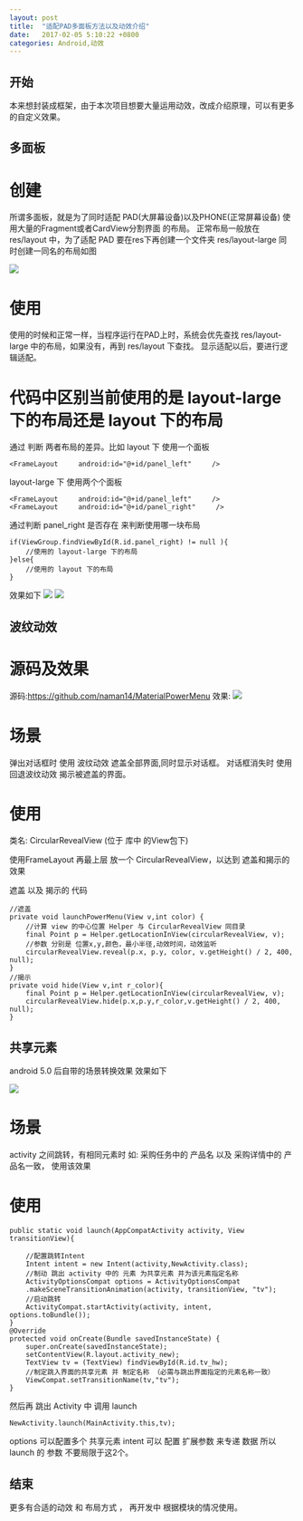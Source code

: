 ```yaml
---
layout: post
title:  "适配PAD多面板方法以及动效介绍"
date:   2017-02-05 5:10:22 +0800
categories: Android,动效
---
```


## 开始

本来想封装成框架，由于本次项目想要大量运用动效，改成介绍原理，可以有更多的自定义效果。

## 多面板

# 创建

所谓多面板，就是为了同时适配 PAD(大屏幕设备)以及PHONE(正常屏幕设备) 使用大量的Fragment或者CardView分割界面 的布局。
正常布局一般放在 res/layout 中，为了适配 PAD 要在res下再创建一个文件夹 res/layout-large 同时创建一同名的布局如图
	
![](http://wx3.sinaimg.cn/mw690/ad4f5c29gy1fcfkwoud67j20cd04v74l.jpg)
	
# 使用

使用的时候和正常一样，当程序运行在PAD上时，系统会优先查找 res/layout-large 中的布局，如果没有，再到 res/layout 下查找。
显示适配以后，要进行逻辑适配。
	
# 代码中区别当前使用的是 layout-large 下的布局还是 layout 下的布局 
	
通过 判断 两者布局的差异。比如 layout 下 使用一个面板
	
``` andoird
<FrameLayout     android:id="@+id/panel_left"     />
```

layout-large 下 使用两个个面板

```
<FrameLayout     android:id="@+id/panel_left"     />
<FrameLayout     android:id="@+id/panel_right"     />
```

通过判断 panel_right 是否存在 来判断使用哪一块布局

``` android
if(ViewGroup.findViewById(R.id.panel_right) != null ){
	//使用的 layout-large 下的布局
}else{
	//使用的 layout 下的布局
}
```

效果如下 
![](http://wx4.sinaimg.cn/mw690/ad4f5c29gy1fcflhrlyjjj21kw16o75j.jpg)
![](http://wx1.sinaimg.cn/mw690/ad4f5c29gy1fcflhrlbvtj21401z4763.jpg)

## 波纹动效

# 源码及效果

源码:https://github.com/naman14/MaterialPowerMenu
效果:
![](https://raw.githubusercontent.com/naman14/MaterialPowerMenu/master/demo.gif)

# 场景

弹出对话框时 使用 波纹动效 遮盖全部界面,同时显示对话框。
对话框消失时 使用 回退波纹动效 揭示被遮盖的界面。

# 使用

类名: CircularRevealView (位于 库中 的View包下)

使用FrameLayout  再最上层 放一个 CircularRevealView，以达到 遮盖和揭示的 效果

遮盖 以及 揭示的 代码

``` android
//遮盖
private void launchPowerMenu(View v,int color) {
	//计算 view 的中心位置 Helper 与 CircularRevealView 同目录
	final Point p = Helper.getLocationInView(circularRevealView, v); 
	//参数 分别是 位置x,y,颜色，最小半径,动效时间，动效监听
	circularRevealView.reveal(p.x, p.y, color, v.getHeight() / 2, 400, null);
}
//揭示
private void hide(View v,int r_color){
	final Point p = Helper.getLocationInView(circularRevealView, v);
	circularRevealView.hide(p.x,p.y,r_color,v.getHeight() / 2, 400, null);
}
```

## 共享元素

android 5.0 后自带的场景转换效果
效果如下

![](http://img.blog.csdn.net/20150730072051139)

# 场景

activity 之间跳转，有相同元素时
如: 采购任务中的 产品名 以及 采购详情中的 产品名一致， 使用该效果

# 使用

``` android
public static void launch(AppCompatActivity activity, View transitionView){

	//配置跳转Intent
	Intent intent = new Intent(activity,NewActivity.class);
	//制动 跳出 activity 中的 元素 为共享元素 并为该元素指定名称
	ActivityOptionsCompat options = ActivityOptionsCompat
	.makeSceneTransitionAnimation(activity, transitionView, "tv");
	//启动跳转
	ActivityCompat.startActivity(activity, intent, options.toBundle());
}
@Override
protected void onCreate(Bundle savedInstanceState) {
	super.onCreate(savedInstanceState);
	setContentView(R.layout.activity_new);
	TextView tv = (TextView) findViewById(R.id.tv_hw);
	//制定跳入界面的共享元素 并 制定名称 （必需与跳出界面指定的元素名称一致）
	ViewCompat.setTransitionName(tv,"tv");
}

```

然后再 跳出 Activity 中 调用 launch

``` android
NewActivity.launch(MainActivity.this,tv);
```

options 可以配置多个 共享元素
intent 可以 配置 扩展参数 来专递 数据
所以 launch 的 参数 不要局限于这2个。

## 结束

更多有合适的动效 和 布局方式 ， 再开发中 根据模块的情况使用。




 

	
	
	

 
 



